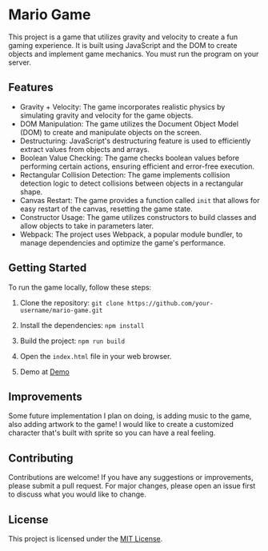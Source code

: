 # Mario Game

This project is a game that utilizes gravity and velocity to create a fun gaming experience. It is built using JavaScript and the DOM to create objects and implement game mechanics. You must run the program on your server.



## Features

- Gravity + Velocity: The game incorporates realistic physics by simulating gravity and velocity for the game objects.
- DOM Manipulation: The game utilizes the Document Object Model (DOM) to create and manipulate objects on the screen.
- Destructuring: JavaScript's destructuring feature is used to efficiently extract values from objects and arrays.
- Boolean Value Checking: The game checks boolean values before performing certain actions, ensuring efficient and error-free execution.
- Rectangular Collision Detection: The game implements collision detection logic to detect collisions between objects in a rectangular shape.
- Canvas Restart: The game provides a function called `init` that allows for easy restart of the canvas, resetting the game state.
- Constructor Usage: The game utilizes constructors to build classes and allow objects to take in parameters later.
- Webpack: The project uses Webpack, a popular module bundler, to manage dependencies and optimize the game's performance.

## Getting Started

To run the game locally, follow these steps:

1. Clone the repository: `git clone https://github.com/your-username/mario-game.git`
2. Install the dependencies: `npm install`
3. Build the project: `npm run build`
4. Open the `index.html` file in your web browser.

5. Demo at [Demo](https://mario-2d.vercel.app)

## Improvements

Some future implementation I plan on doing, is adding music to the game, also adding artwork to the game! I would like to create a customized character that's built with sprite so you can have a real feeling.

## Contributing

Contributions are welcome! If you have any suggestions or improvements, please submit a pull request. For major changes, please open an issue first to discuss what you would like to change.

## License

This project is licensed under the [MIT License](LICENSE).
